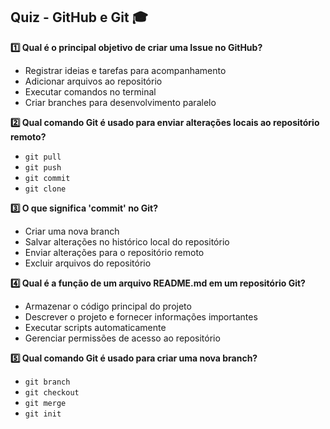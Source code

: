 ## Quiz - GitHub e Git 🎓  
**1️⃣ Qual é o principal objetivo de criar uma Issue no GitHub?**  
- Registrar ideias e tarefas para acompanhamento  
- Adicionar arquivos ao repositório  
- Executar comandos no terminal  
- Criar branches para desenvolvimento paralelo  

**2️⃣ Qual comando Git é usado para enviar alterações locais ao repositório remoto?**  
- `git pull`  
- `git push`  
- `git commit`  
- `git clone`  

**3️⃣ O que significa 'commit' no Git?**  
- Criar uma nova branch  
- Salvar alterações no histórico local do repositório  
- Enviar alterações para o repositório remoto  
- Excluir arquivos do repositório  

**4️⃣ Qual é a função de um arquivo README.md em um repositório Git?**  
- Armazenar o código principal do projeto  
- Descrever o projeto e fornecer informações importantes  
- Executar scripts automaticamente  
- Gerenciar permissões de acesso ao repositório  

**5️⃣ Qual comando Git é usado para criar uma nova branch?**  
- `git branch`  
- `git checkout`  
- `git merge`  
- `git init`
